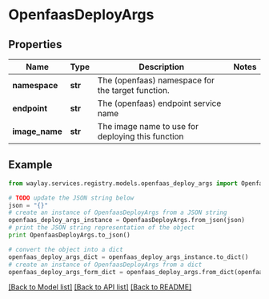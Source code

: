 # OpenfaasDeployArgs


## Properties

Name | Type | Description | Notes
------------ | ------------- | ------------- | -------------
**namespace** | **str** | The (openfaas) namespace for the target function. | 
**endpoint** | **str** | The (openfaas) endpoint service name | 
**image_name** | **str** | The image name to use for deploying this function | 

## Example

```python
from waylay.services.registry.models.openfaas_deploy_args import OpenfaasDeployArgs

# TODO update the JSON string below
json = "{}"
# create an instance of OpenfaasDeployArgs from a JSON string
openfaas_deploy_args_instance = OpenfaasDeployArgs.from_json(json)
# print the JSON string representation of the object
print OpenfaasDeployArgs.to_json()

# convert the object into a dict
openfaas_deploy_args_dict = openfaas_deploy_args_instance.to_dict()
# create an instance of OpenfaasDeployArgs from a dict
openfaas_deploy_args_form_dict = openfaas_deploy_args.from_dict(openfaas_deploy_args_dict)
```
[[Back to Model list]](../README.md#documentation-for-models) [[Back to API list]](../README.md#documentation-for-api-endpoints) [[Back to README]](../README.md)


